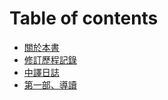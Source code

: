 # Table of contents

* [關於本書](README.md)
* [修訂歷程記錄](xiu-ding-li-cheng-ji-lu.md)
* [中譯日誌](zhong-yi-ri-zhi.md)
* [第一部、導讀](untitled.md)
